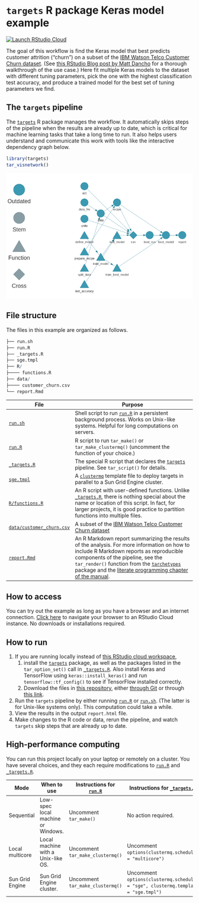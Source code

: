 
# `targets` R package Keras model example

[![Launch RStudio
Cloud](https://img.shields.io/badge/RStudio-Cloud-blue)](https://rstudio.cloud/project/1430828/)

The goal of this workflow is find the Keras model that best predicts
customer attrition (“churn”) on a subset of the [IBM Watson Telco
Customer Churn
dataset](https://www.ibm.com/communities/analytics/watson-analytics-blog/predictive-insights-in-the-telco-customer-churn-data-set/).
(See [this RStudio Blog post by Matt
Dancho](https://blogs.rstudio.com/ai/posts/2018-01-11-keras-customer-churn/)
for a thorough walkthrough of the use case.) Here fit multiple Keras
models to the dataset with different tuning parameters, pick the one
with the highest classification test accuracy, and produce a trained
model for the best set of tuning parameters we find.

## The `targets` pipeline

The [`targets`](https://github.com/wlandau/targets) R package manages
the workflow. It automatically skips steps of the pipeline when the
results are already up to date, which is critical for machine learning
tasks that take a long time to run. It also helps users understand and
communicate this work with tools like the interactive dependency graph
below.

``` r
library(targets)
tar_visnetwork()
```

![](./images/graph.png)

## File structure

The files in this example are organized as follows.

``` r
├── run.sh
├── run.R
├── _targets.R
├── sge.tmpl
├── R/
├──── functions.R
├── data/
├──── customer_churn.csv
└── report.Rmd
```

| File                                                                                                      | Purpose                                                                                                                                                                                                                                                                                                                                                                                                     |
| --------------------------------------------------------------------------------------------------------- | ----------------------------------------------------------------------------------------------------------------------------------------------------------------------------------------------------------------------------------------------------------------------------------------------------------------------------------------------------------------------------------------------------------- |
| [`run.sh`](https://github.com/wlandau/targets-keras/blob/master/run.sh)                                   | Shell script to run [`run.R`](https://github.com/wlandau/targets-keras/blob/master/run.R) in a persistent background process. Works on Unix-like systems. Helpful for long computations on servers.                                                                                                                                                                                                         |
| [`run.R`](https://github.com/wlandau/targets-keras/blob/master/run.R)                                     | R script to run `tar_make()` or `tar_make_clustermq()` (uncomment the function of your choice.)                                                                                                                                                                                                                                                                                                             |
| [`_targets.R`](https://github.com/wlandau/targets-keras/blob/master/_targets.R)                           | The special R script that declares the [`targets`](https://github.com/wlandau/targets) pipeline. See `tar_script()` for details.                                                                                                                                                                                                                                                                            |
| [`sge.tmpl`](https://github.com/wlandau/targets-keras/blob/master/sge.tmpl)                               | A [`clustermq`](https://github.com/mschubert/clustermq) template file to deploy targets in parallel to a Sun Grid Engine cluster.                                                                                                                                                                                                                                                                           |
| [`R/functions.R`](https://github.com/wlandau/targets-keras/blob/master/R/functions.R)                     | An R script with user-defined functions. Unlike [`_targets.R`](https://github.com/wlandau/targets-keras/blob/master/_targets.R), there is nothing special about the name or location of this script. In fact, for larger projects, it is good practice to partition functions into multiple files.                                                                                                          |
| [`data/customer_churn.csv`](https://github.com/wlandau/targets-keras/blob/master/data/customer_churn.csv) | A subset of the [IBM Watson Telco Customer Churn dataset](https://www.ibm.com/communities/analytics/watson-analytics-blog/predictive-insights-in-the-telco-customer-churn-data-set/)                                                                                                                                                                                                                        |
| [`report.Rmd`](https://github.com/wlandau/targets-keras/blob/master/report.Rmd)                           | An R Markdown report summarizing the results of the analysis. For more information on how to include R Markdown reports as reproducible components of the pipeline, see the `tar_render()` function from the [`tarchetypes`](https://wlandau.github.io/tarchetypes) package and the [literate programming chapter of the manual](https://wlandau.github.io/targets-manual/files.html#literate-programming). |

## How to access

You can try out the example as long as you have a browser and an
internet connection. [Click
here](https://rstudio.cloud/project/1430828/) to navigate your browser
to an RStudio Cloud instance. No downloads or installations required.

## How to run

1.  If you are running locally instead of [this RStudio cloud
    workspace](https://rstudio.cloud/project/1430828/),
    1.  install the [`targets`](https://github.com/wlandau/targets)
        package, as well as the packages listed in the `tar_option_set()`
        call in
        [`_targets.R`](https://github.com/wlandau/targets-keras/blob/master/_targets.R).
        Also install Keras and TensorFlow using `keras::install_keras()`
        and run `tensorflow::tf_config()` to see if TensorFlow installed
        correctly.
    2.  Download the files in [this
        repository](https://github.com/wlandau/targets-keras), either
        [through
        Git](https://happygitwithr.com/existing-github-first.html#new-rstudio-project-via-git-clone)
        or through [this
        link](https://github.com/wlandau/targets-keras/archive/master.zip).
2.  Run the `targets` pipeline by either running
    [`run.R`](https://github.com/wlandau/targets-keras/blob/master/run.R)
    or
    [`run.sh`](https://github.com/wlandau/targets-keras/blob/master/run.sh).
    (The latter is for Unix-like systems only). This computation could
    take a while.
3.  View the results in the output `report.html` file.
4.  Make changes to the R code or data, rerun the pipeline, and watch
    `targets` skip steps that are already up to date.

## High-performance computing

You can run this project locally on your laptop or remotely on a
cluster. You have several choices, and they each require modifications
to [`run.R`](https://github.com/wlandau/targets-keras/blob/master/run.R)
and
[`_targets.R`](https://github.com/wlandau/targets-keras/blob/master/_targets.R).

| Mode            | When to use                        | Instructions for [`run.R`](https://github.com/wlandau/targets-keras/blob/master/run.R) | Instructions for [`_targets.R`](https://github.com/wlandau/targets-keras/blob/master/_targets.R) |
| --------------- | ---------------------------------- | -------------------------------------------------------------------------------------- | ------------------------------------------------------------------------------------------------ |
| Sequential      | Low-spec local machine or Windows. | Uncomment `tar_make()`                                                                 | No action required.                                                                              |
| Local multicore | Local machine with a Unix-like OS. | Uncomment `tar_make_clustermq()`                                                       | Uncomment `options(clustermq.scheduler = "multicore")`                                           |
| Sun Grid Engine | Sun Grid Engine cluster.           | Uncomment `tar_make_clustermq()`                                                       | Uncomment `options(clustermq.scheduler = "sge", clustermq.template = "sge.tmpl")`                |
